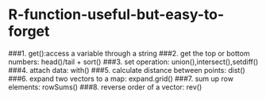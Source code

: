 # R-function-useful-but-easy-to-forget

###1.
    get():access a variable through a string
###2.
    get the top or bottom numbers: head()/tail + sort()
###3.
    set operation: union(),intersect(),setdiff()
###4.
    attach data: with()
###5.
    calculate distance between points: dist()
###6. 
    expand two vectors to a map: expand.grid()
###7.
    sum up row elements: rowSums()
###8. 
    reverse order of a vector: rev()
